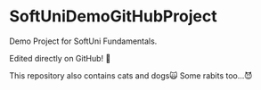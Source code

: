 # SoftUniDemoGitHubProject

Demo Project for SoftUni Fundamentals. 

Edited directly on GitHub! 🍦

This repository also contains cats and dogs🙀 Some rabits too...😈